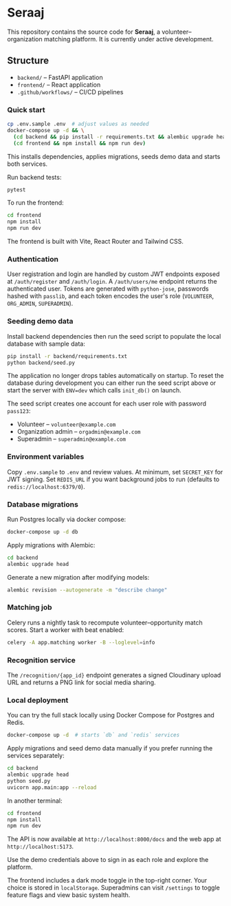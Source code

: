 # Seraaj

This repository contains the source code for **Seraaj**, a volunteer–organization matching platform. It is currently under active development.

## Structure
- `backend/` – FastAPI application
- `frontend/` – React application
- `.github/workflows/` – CI/CD pipelines

### Quick start

```bash
cp .env.sample .env  # adjust values as needed
docker-compose up -d && \
  (cd backend && pip install -r requirements.txt && alembic upgrade head && python seed.py && uvicorn app.main:app --reload) & \
  (cd frontend && npm install && npm run dev)
```
This installs dependencies, applies migrations, seeds demo data and starts both services.

Run backend tests:

```bash
pytest
```

To run the frontend:

```bash
cd frontend
npm install
npm run dev
```

The frontend is built with Vite, React Router and Tailwind CSS.

### Authentication

User registration and login are handled by custom JWT endpoints exposed at `/auth/register` and `/auth/login`. A `/auth/users/me` endpoint returns the authenticated user. Tokens are generated with `python-jose`, passwords hashed with `passlib`, and each token encodes the user's role (`VOLUNTEER`, `ORG_ADMIN`, `SUPERADMIN`).

### Seeding demo data

Install backend dependencies then run the seed script to populate the local database with sample data:

```bash
pip install -r backend/requirements.txt
python backend/seed.py
```

The application no longer drops tables automatically on startup. To reset the
database during development you can either run the seed script above or start
the server with `ENV=dev` which calls `init_db()` on launch.

The seed script creates one account for each user role with password `pass123`:

- Volunteer – `volunteer@example.com`
- Organization admin – `orgadmin@example.com`
- Superadmin – `superadmin@example.com`

### Environment variables

Copy `.env.sample` to `.env` and review values. At minimum, set `SECRET_KEY` for JWT signing.
Set `REDIS_URL` if you want background jobs to run (defaults to `redis://localhost:6379/0`).

### Database migrations

Run Postgres locally via docker compose:

```bash
docker-compose up -d db
```

Apply migrations with Alembic:

```bash
cd backend
alembic upgrade head
```

Generate a new migration after modifying models:

```bash
alembic revision --autogenerate -m "describe change"
```

### Matching job

Celery runs a nightly task to recompute volunteer–opportunity match scores.
Start a worker with beat enabled:

```bash
celery -A app.matching worker -B --loglevel=info
```

### Recognition service

The `/recognition/{app_id}` endpoint generates a signed Cloudinary upload URL and
returns a PNG link for social media sharing.

### Local deployment

You can try the full stack locally using Docker Compose for Postgres and Redis.

```bash
docker-compose up -d  # starts `db` and `redis` services
```

Apply migrations and seed demo data manually if you prefer running the services separately:

```bash
cd backend
alembic upgrade head
python seed.py
uvicorn app.main:app --reload
```

In another terminal:

```bash
cd frontend
npm install
npm run dev
```

The API is now available at `http://localhost:8000/docs` and the web app at
`http://localhost:5173`.

Use the demo credentials above to sign in as each role and explore the platform.

The frontend includes a dark mode toggle in the top-right corner. Your choice is
stored in `localStorage`. Superadmins can visit `/settings` to toggle feature
flags and view basic system health.
